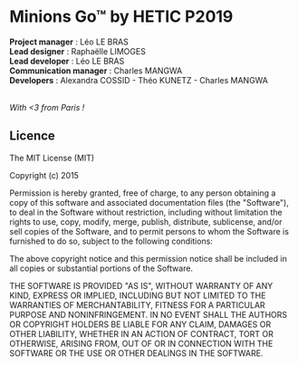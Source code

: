 <h1>Minions Go™ by HETIC P2019</h1>

**Project manager** : Léo LE BRAS<br/>
**Lead designer** : Raphaëlle LIMOGES<br/>
**Lead developer** : Léo LE BRAS<br/>
**Communication manager** : Charles MANGWA<br/>
**Developers** : Alexandra COSSID - Théo KUNETZ - Charles MANGWA<br/><br/>

*With <3 from Paris !*

Licence
-------

The MIT License (MIT)

Copyright (c) 2015

Permission is hereby granted, free of charge, to any person obtaining a copy
of this software and associated documentation files (the "Software"), to deal
in the Software without restriction, including without limitation the rights
to use, copy, modify, merge, publish, distribute, sublicense, and/or sell
copies of the Software, and to permit persons to whom the Software is
furnished to do so, subject to the following conditions:

The above copyright notice and this permission notice shall be included in
all copies or substantial portions of the Software.

THE SOFTWARE IS PROVIDED "AS IS", WITHOUT WARRANTY OF ANY KIND, EXPRESS OR
IMPLIED, INCLUDING BUT NOT LIMITED TO THE WARRANTIES OF MERCHANTABILITY,
FITNESS FOR A PARTICULAR PURPOSE AND NONINFRINGEMENT. IN NO EVENT SHALL THE
AUTHORS OR COPYRIGHT HOLDERS BE LIABLE FOR ANY CLAIM, DAMAGES OR OTHER
LIABILITY, WHETHER IN AN ACTION OF CONTRACT, TORT OR OTHERWISE, ARISING FROM,
OUT OF OR IN CONNECTION WITH THE SOFTWARE OR THE USE OR OTHER DEALINGS IN
THE SOFTWARE.